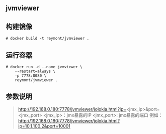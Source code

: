 ## jvmviewer

## 构建镜像
```
# docker build -t reymont/jvmviewer .
```

## 运行容器
```
# docker run -d --name jvmviewer \
    --restart=always \
    -p 7778:8080 \
	reymont/jvmviewer .
```

## 参数说明
> http://192.168.0.180:7778/jvmviewer/jolokia.html?ip=<jmx_ip>&port=<jmx_port>
> <jmx_ip>：jmx暴露的IP
> <jmx_port>: jmx暴露的端口
> 例如：http://192.168.0.180:7778/jvmviewer/jolokia.html?ip=10.1.100.2&port=10001
